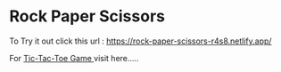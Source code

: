 # Rock Paper Scissors

To Try it out click this url : 
https://rock-paper-scissors-r4s8.netlify.app/

For <a href="https://github.com/Mahi-4/Tic-Tac-Toe">Tic-Tac-Toe Game </a> visit here.....

